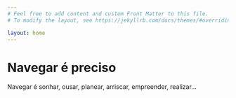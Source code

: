 ```yaml
---
# Feel free to add content and custom Front Matter to this file.
# To modify the layout, see https://jekyllrb.com/docs/themes/#overriding-theme-defaults

layout: home
---
```

# Navegar é preciso

Navegar é sonhar, ousar, planear, arriscar, empreender, realizar…